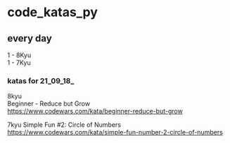 # code_katas_py


## every day
 1 - 8Kyu  
 1 - 7Kyu
  
### katas for 21_09_18_  
 
 8kyu  
 Beginner - Reduce but Grow  
 https://www.codewars.com/kata/beginner-reduce-but-grow  
 
 7kyu
 Simple Fun #2: Circle of Numbers  
 https://www.codewars.com/kata/simple-fun-number-2-circle-of-numbers
 
